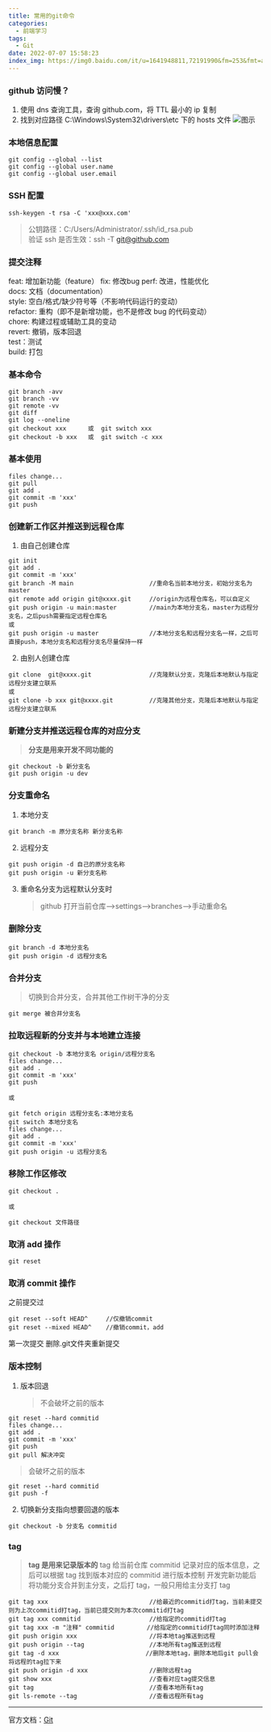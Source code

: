 ```yaml
---
title: 常用的git命令
categories:
  - 前端学习
tags:
  - Git
date: 2022-07-07 15:58:23
index_img: https://img0.baidu.com/it/u=1641948811,72191990&fm=253&fmt=auto&app=138&f=JPG?w=1000&h=420
---
```


### github 访问慢？

1. 使用 dns 查询工具，查询 github.com，将 TTL 最小的 ip 复制
2. 找到对应路径 C:\Windows\System32\drivers\etc 下的 hosts 文件
   ![图示](https://img-blog.csdnimg.cn/2021042623563665.jpg?x-oss-process=image/watermark,type_ZmFuZ3poZW5naGVpdGk,shadow_10,text_aHR0cHM6Ly9ibG9nLmNzZG4ubmV0L3dlaXhpbl80MzYwODc0NA==,size_16,color_FFFFFF,t_70#pic_center)

### 本地信息配置

```git
git config --global --list
git config --global user.name
git config --global user.email
```

### SSH 配置

```git
ssh-keygen -t rsa -C 'xxx@xxx.com'
```

> 公钥路径：C:/Users/Administrator/.ssh/id_rsa.pub  
> 验证 ssh 是否生效：ssh -T git@github.com

### 提交注释

feat: 增加新功能（feature）
fix:  修改bug 
perf: 改进，性能优化  
docs: 文档（documentation）  
style: 空白/格式/缺少符号等（不影响代码运行的变动）  
refactor: 重构（即不是新增功能，也不是修改 bug 的代码变动）  
chore: 构建过程或辅助工具的变动  
revert: 撤销，版本回退  
test：测试  
build: 打包  

### 基本命令

```git
git branch -avv
git branch -vv
git remote -vv
git diff
git log --oneline
git checkout xxx      或  git switch xxx
git checkout -b xxx   或  git switch -c xxx
```

### 基本使用

```git
files change...
git pull
git add .
git commit -m 'xxx'
git push
```

### 创建新工作区并推送到远程仓库

1. 由自己创建仓库

```git
git init
git add .
git commit -m 'xxx'
git branch -M main                     //重命名当前本地分支，初始分支名为master
git remote add origin git@xxxx.git     //origin为远程仓库名，可以自定义
git push origin -u main:master         //main为本地分支名，master为远程分支名，之后push需要指定远程仓库名
或
git push origin -u master              //本地分支名和远程分支名一样，之后可直接push，本地分支名和远程分支名尽量保持一样
```

2. 由别人创建仓库

```git
git clone  git@xxxx.git                //克隆默认分支，克隆后本地默认与指定远程分支建立联系
或
git clone -b xxx git@xxxx.git          //克隆其他分支，克隆后本地默认与指定远程分支建立联系
```

### 新建分支并推送远程仓库的对应分支

> **分支是用来开发不同功能的**

```git
git checkout -b 新分支名
git push origin -u dev
```

### 分支重命名

1. 本地分支

```git
git branch -m 原分支名称 新分支名称
```

2. 远程分支

```git
git push origin -d 自己的原分支名称
git push origin -u 新分支名称
```

3. 重命名分支为远程默认分支时
   > github 打开当前仓库——>settings——>branches——>手动重命名

### 删除分支

```git
git branch -d 本地分支名
git push origin -d 远程分支名
```

### 合并分支

> 切换到合并分支，合并其他工作树干净的分支

```git
git merge 被合并分支名
```

### 拉取远程新的分支并与本地建立连接

```git
git checkout -b 本地分支名 origin/远程分支名
files change...
git add .
git commit -m 'xxx'
git push

或

git fetch origin 远程分支名:本地分支名
git switch 本地分支名
files change...
git add .
git commit -m 'xxx'
git push origin -u 远程分支名
```

### 移除工作区修改

```git
git checkout .

或

git checkout 文件路径
```

### 取消 add 操作

```git
git reset
```

### 取消 commit 操作
之前提交过
```git
git reset --soft HEAD^     //仅撤销commit
git reset --mixed HEAD^    //撤销commit，add
```

第一次提交
删除.git文件夹重新提交

### 版本控制

1. 版本回退
   > 不会破坏之前的版本

```git
git reset --hard commitid
files change...
git add .
git commit -m 'xxx'
git push
git pull 解决冲突
```

> 会破坏之前的版本

```git
git reset --hard commitid
git push -f
```

2. 切换新分支指向想要回退的版本

```git
git checkout -b 分支名 commitid
```

### tag

> **tag 是用来记录版本的**
> tag 给当前仓库 commitid 记录对应的版本信息，之后可以根据 tag 找到版本对应的 commitid 进行版本控制
> 开发完新功能后将功能分支合并到主分支，之后打 tag，一般只用给主分支打 tag

```
git tag xxx                            //给最近的commitid打tag，当前未提交则为上次commitid打tag，当前已提交则为本次commitid打tag
git tag xxx commitid                   //给指定的commitid打tag
git tag xxx -m "注释" commitid         //给指定的commitid打tag同时添加注释
git push origin xxx                    //将本地tag推送到远程
git push origin --tag                  //本地所有tag推送到远程
git tag -d xxx                        //删除本地tag，删除本地后git pull会将远程的tag拉下来
git push origin -d xxx                 //删除远程tag
git show xxx                           //查看对应tag提交信息
git tag                                //查看本地所有tag
git ls-remote --tag                    //查看远程所有tag
```

---

官方文档：[Git](https://git-scm.com/book/zh/v2)
